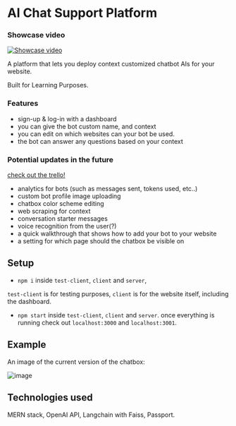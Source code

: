 # AI Chat Support Platform

### Showcase video
[![Showcase video](https://img.youtube.com/vi/F4ViAFmRBno/0.jpg)]([https://www.youtube.com/watch?v=VIDEO_ID](https://www.youtube.com/watch?v=F4ViAFmRBno))

A platform that lets you deploy context customized chatbot AIs for your website.

Built for Learning Purposes.

### Features
- sign-up & log-in with a dashboard
- you can give the bot custom name, and context
- you can edit on which websites can your bot be used.
- the bot can answer any questions based on your context

### Potential updates in the future
[check out the trello!](https://trello.com/b/ea7SkfMj/ai-chat-support-platform)
- analytics for bots (such as messages sent, tokens used, etc..)
- custom bot profile image uploading
- chatbox color scheme editing
- web scraping for context
- conversation starter messages
- voice recognition from the user(?)
- a quick walkthrough that shows how to add your bot to your website
- a setting for which page should the chatbox be visible on

## Setup
- ```npm i``` inside ```test-client```, ```client``` and ```server```,

```test-client``` is for testing purposes, ```client``` is for the website itself, including the dashboard.

- ```npm start``` inside ```test-client```, ```client``` and ```server```. once everything is running check out ```localhost:3000``` and ```localhost:3001```.

## Example
An image of the current version of the chatbox:

![image](https://github.com/fulopmilan/ai-chat-support-api/assets/54361968/acd7a0f0-ef10-4b3d-93fe-76b2f5aad485)

## Technologies used
MERN stack, OpenAI API, Langchain with Faiss, Passport.
